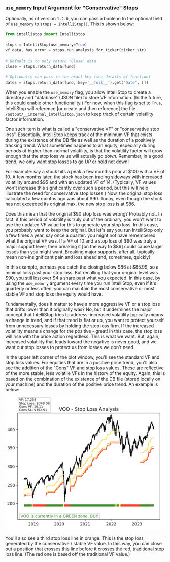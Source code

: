 ### `use_memory` Input Argument for "Conservative" Stops

Optionally, as of version `1.2.0`, you can pass a boolean to the optional field of `use_memory` to `stops = IntelliStop()`. This is shown below:

```python
from intellistop import Intellistop

stops = IntelliStop(use_memory=True)
vf_data, has_error = stops.run_analysis_for_ticker(ticker_str)

# Default is to only return 'Close' data
close = stops.return_data(fund)

# Optionally can pass in the exact key (see details of function)
dates = stops.return_data(fund, key='__full__').get('Date', [])
```

When you enable the `use_memory` flag, you allow IntelliStop to create a directory and "database" (JSON file) to store VF information. (In the future, this could enable other functionality.) For now, when this flag is set to `True`, IntelliStop will reference [or create and then reference] the file `/output/__internal_intellistop.json` to keep track of certain volatility factor information.

One such item is what is called a "conservative VF" or "conservative stop loss". Essentially, IntelliStop keeps track of the minimum VF that exists during the existence of the DB file as well as the duration of a positively tracking trend. What sometimes happens to an equity, especially during periods of higher-than-normal volatility, is that the volatility factor will grow enough that the stop loss value will actually _go down_. Remember, in a good trend, we only want stop losses to go _UP_ or hold not down!

For example: say a stock hits a peak a few months prior at $100 with a VF of 10. A few months later, the stock has been trading sideways with increased volatility around $95 and with an updated VF of 14. (Typically, VF values won't increase this significantly over such a period, but this will help illustrate the need for conservative stop losses.) Now, the original stop loss calculated a few months ago was about $90. Today, even though the stock has not exceeded its original max, the new stop loss is at $86. 

Does this mean that the original $90 stop loss was wrong? Probably not. In fact, if this period of volatility is truly out of the ordinary, you won't want to use the updated VF value for this to generate your stop loss. In this case, you probably want to keep the original. But let's say you run IntelliStop only a few times a year, say once a quarter: you might not have remembered what the original VF was. If a VF of 10 and a stop loss of $90 was truly a major support level, then breaking it [on the way to $86] could cause larger losses than you might want. Breaking major supports, after all, typically mean non-insignificant pain and loss ahead and, sometimes, quickly!

In this example, perhaps you catch the closing below $86 at $85.99, so a minimal loss past your stop loss. But recalling that your original level was $90, you still lost over $4 a share past what you expected. In this case, by using the `use_memory` argument every time you run IntelliStop, even if it's quarterly or less often, you can maintain the most conservative or most stable VF and stop loss the equity would have.

Fundamentally, does it matter to have a more aggressive VF or a stop loss that drifts lower than it originally was? No, but it undermines the major concept that IntelliStop tries to address: increased volatility typically means a change in trend, and if that trend is flat or up, you want to protect yourself from unnecessary losses by holding the stop loss firm. If the increased volatility means a change for the positive - great! In this case, the stop loss will rise with the price action regardless. This is what we want. But, again, increased volatility that leads toward the negative is never good, and we want our stop losses to protect us from losses we don't need.

In the upper left corner of the plot window, you'll see the standard VF and stop loss values. For equities that are in a positive price trend, you'll also see the addition of the "Cons" VF and stop loss values. These are reflective of the more stable, less volatile VFs in the history of the equity. Again, this is based on the combination of the existence of the DB file (stored locally on your machine) and the duration of the positive price trend. An example is below:

![conservative_sl_vf](./stable_conservative_vf_sl.png)

You'll also see a third stop loss line in orange. This is the stop loss generated by the conservative / stable VF value. In this way, you can close out a position that crosses this line before it crosses the red, traditional stop loss line. (The red one is based off the traditional VF value.)
